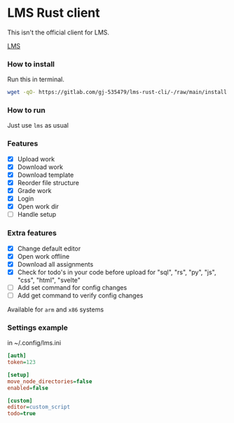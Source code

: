 # LMS Rust client

This isn't the official client for LMS. 

[LMS](https://gitlab.com/saxion.nl/42/lms42)


### How to install

Run this in terminal.
```bash
wget -qO- https://gitlab.com/gj-535479/lms-rust-cli/-/raw/main/install | python
```
### How to run

Just use `lms` as usual

### Features
 - [X] Upload work
 - [X] Download work
 - [X] Download template
 - [X] Reorder file structure
 - [X] Grade work
 - [X] Login
 - [X] Open work dir
 - [ ] Handle setup
 
### Extra features
 - [X] Change default editor
 - [X] Open work offline 
 - [X] Download all assignments 
 - [X] Check for todo's in your code before upload for "sql", "rs", "py", "js", "css", "html", "svelte"
 - [ ] Add set command for config changes 
 - [ ] Add get command to verify config changes 

Available for `arm` and `x86` systems

### Settings example

in ~/.config/lms.ini

```ini
[auth]
token=123

[setup]
move_node_directories=false
enabled=false

[custom]
editor=custom_script
todo=true
```
